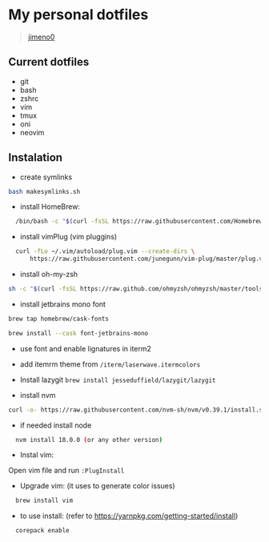 

# My personal dotfiles
>[jimeno0](http://www.jimeno0.com)

## Current dotfiles
* git
* bash
* zshrc
* vim
* tmux
* oni
* neovim

## Instalation


* create symlinks
```bash
bash makesymlinks.sh
```

* install HomeBrew: 
```bash
  /bin/bash -c "$(curl -fsSL https://raw.githubusercontent.com/Homebrew/install/HEAD/install.sh)"
```

* install vimPlug (vim pluggins)
```bash
  curl -fLo ~/.vim/autoload/plug.vim --create-dirs \
      https://raw.githubusercontent.com/junegunn/vim-plug/master/plug.vim
```

* install oh-my-zsh
```bash
sh -c "$(curl -fsSL https://raw.github.com/ohmyzsh/ohmyzsh/master/tools/install.sh)"
```
* install jetbrains mono font
```bash
brew tap homebrew/cask-fonts
```

```bash
brew install --cask font-jetbrains-mono
```
* use font and enable lignatures in iterm2
* add itemrm theme from `/iterm/laserwave.itermcolors`



* Install lazygit
`brew install jesseduffield/lazygit/lazygit`

* install nvm
```bash 
curl -o- https://raw.githubusercontent.com/nvm-sh/nvm/v0.39.1/install.sh | bash
```

* if needed install node 
```bash
  nvm install 18.0.0 (or any other version)
```

* Instal vim:

Open vim file and run `:PlugInstall`

* Upgrade vim:
(it uses to generate color issues)
```bash
  brew install vim
```


* to use install:
(refer to https://yarnpkg.com/getting-started/install)
```bash
  corepack enable
```






